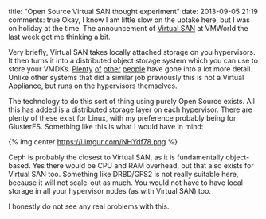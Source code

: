 title: "Open Source Virtual SAN thought experiment"
date: 2013-09-05 21:19
comments: true
Okay, I know I am little slow on the uptake here, but I was on holiday at the time. The announcement of [Virtual SAN](https://www.vmware.com/products/virtual-san/) at VMWorld the last week got me thinking a bit. 
<!-- more -->

Very briefly, Virtual SAN takes locally attached storage on you hypervisors. It then turns it into a distributed object storage system which you can use to store your VMDKs. [Plenty](https://www.yellow-bricks.com/2013/09/05/how-do-you-know-where-an-object-is-located-with-virtual-san/) [of](https://www.computerweekly.com/news/2240166057/VMware-Virtual-SAN-vision-to-disrupt-storage-paradigm) [other](https://chucksblog.emc.com/chucks_blog/2013/08/considering-vsan.html) [people](https://architecting.it/2013/08/29/reflections-on-vmworld-2013/) have gone into a lot more detail. Unlike other systems that did a similar job previously this is not a Virtual Appliance, but runs on the hypervisors themselves.

The technology to do this sort of thing using purely Open Source exists. All this has added is a distributed storage layer on each hypervisor. There are plenty of these exist for Linux, with my preference probably being for GlusterFS. Something like this is what I would have in mind:

{% img center https://i.imgur.com/NHYdf78.png %}

Ceph is probably the closest to Virtual SAN, as it is fundamentally object-based. Yes there would be CPU and RAM overhead, but that also exists for Virtual SAN too. Something like DRBD/GFS2 is not really suitable here, because it will not scale-out as much. You would not have to have local storage in all your hypervisor nodes (as with Virtual SAN) too.

I honestly do not see any real problems with this.
